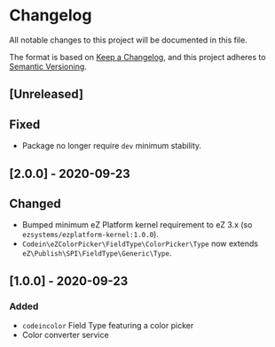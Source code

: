 # Changelog
All notable changes to this project will be documented in this file.

The format is based on [Keep a Changelog](https://keepachangelog.com/en/1.0.0/),
and this project adheres to [Semantic Versioning](https://semver.org/spec/v2.0.0.html).

## [Unreleased]
## Fixed
- Package no longer require `dev` minimum stability.

## [2.0.0] - 2020-09-23
## Changed
- Bumped minimum eZ Platform kernel requirement to eZ 3.x (so `ezsystems/ezplatform-kernel:1.0.0`).
- `Codein\eZColorPicker\FieldType\ColorPicker\Type` now extends `eZ\Publish\SPI\FieldType\Generic\Type`.

## [1.0.0] - 2020-09-23
### Added
- `codeincolor` Field Type featuring a color picker
- Color converter service
